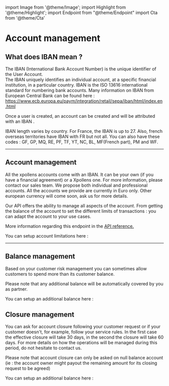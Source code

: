 import Image from '@theme/Image';
import Highlight from '@theme/Highlight';
import Endpoint from "@theme/Endpoint"
import Cta from '@theme/Cta'

# Account management 

## What does IBAN mean ?

The IBAN (International Bank Account Number) is the unique identifier of the User Account.  
The IBAN uniquely identifies an individual account, at a specific financial institution, in a particular country. 
IBAN is the ISO 13616 international standard for numbering bank accounts.
Many information on IBAN from European Central Bank can be found here : 
https://www.ecb.europa.eu/paym/integration/retail/sepa/iban/html/index.en.html


Once a user is created, an account can be created and will be attributed with an IBAN .


<Highlight type="caution">

IBAN length varies by country. For France, the IBAN is up to 27.
Also, french overseas territories have IBAN with FR but not all. 
You can also have these codes : GF, GP, MQ, RE, PF, TF, YT, NC, BL, MF(French part), PM and WF.

</Highlight>

---

## Account management

<Highlight>
All the xpollens accounts come with an IBAN. It can be your own (if you have a financial agreement) or a Xpollens one. For more information, please contact our sales team.
</Highlight>

<Highlight type="tip">
We propose both individual and professional accounts.
All the accounts we provide are currently in Euro only. Other european currency will come soon, ask us for more details.
</Highlight>


 Our API offers the ability to manage all aspects of the account.
 From getting the balance of the account to set the different limits of transactions : you can adapt the account to your use cases.
 
More information regarding this endpoint in the [API reference.](/api/Core)

You can setup account limitations here : 

<Endpoint apiUrl="/v1.0/migrationProxy" path="/api/v1.1/users/{userid}/limits" method="put"/>

---

## Balance management

Based on your customer risk management you can sometimes allow customers to spend more than its customer balance.

<Highlight type="caution">

Please note that any additional balance will be automatically covered by you as partner. 
 
</Highlight>

You can setup an additional balance here : 

<Endpoint apiUrl="/v1.0/migrationProxy" path="/api/v1.1/users/{userid}/additionalBalance" method="put"/>

<!-- <Endpoint apiUrl="/v1.0/migrationProxy" path="​/api/v1.0/users/{userid}/cards/{id}" method="delete"/> -->

## Closure management

You can ask for account closure following your customer request or if your customer doesn't, for example, follow your service rules.
In the first case the effective closure will take 30 days, in the second the closure will take 60 days.
For more details on how the operations will be managed during this period, do not hesitate to contact us.

<Highlight type="caution">

Please note that account closure can only be asked on null balance account (ie : the account owner might payout the remaining amount for its closing request to be agreed)
 
</Highlight>

You can setup an additional balance here : 

<Endpoint apiUrl="/v1.0/migrationProxy" path="/api/v2.0/accounts/{accountId}/AccountClosureRequest" method="put"/>

<Cta
  context="doc"
  ui="button"
  link="/api/Core"
  label="Try it out"
/>


